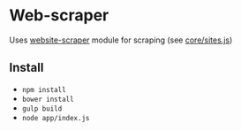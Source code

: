 # Web-scraper
Uses [website-scraper](https://github.com/s0ph1e/node-website-scraper) module for scraping (see [core/sites.js](https://github.com/s0ph1e/web-scraper/blob/master/core/sites.js#L55-L66))

## Install

- `npm install`
- `bower install`
- `gulp build`
- `node app/index.js`

